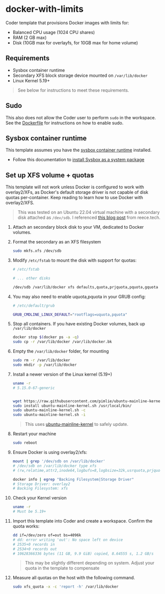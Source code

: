 # docker-with-limits

Coder template that provisions Docker images with limits for:

- Balanced CPU usage (1024 CPU shares)
- RAM (2 GB max)
- Disk (10GB max for overlayfs, for 10GB max for home volume)

## Requirements

- Sysbox container runtime
- Secondary XFS block storage device mounted on `/var/lib/docker`
- Linux Kernel 5.19+

> See below for instructions to meet these requirements.

## Sudo

This also does not allow the Coder user to perform `sudo` in the workspace. See the [Dockerfile](./Dockerfile) for instructions on how to enable sudo.

## Sysbox container runtime

This template assumes you have the [sysbox container runtime](https://coder.com/docs/v2/latest/templates/docker-in-docker#sysbox-container-runtime) installed.

- Follow this documentation to [install Sysbox as a system package](https://github.com/nestybox/sysbox/blob/master/docs/user-guide/install-package.md)

## Set up XFS volume + quotas

This template will not work unless Docker is configured to work with overlay2/XFs, as Docker's default storage driver is not capable of disk quotas per-container. Keep reading to learn how to use Docker with overlay2/XFS.

> This was tested on an Ubuntu 22.04 virtual machine with a secondary disk attached as `/dev/sdb`. I referenced [this blog post](https://reece.tech/posts/docker-container-size-quota/) from reece.tech.


1. Attach an secondary block disk to your VM, dedicated to Docker volumes. 

1. Format the secondary as an XFS filesystem

    ```sh
    sudo mkfs.xfs /dev/sdb
    ```

1. Modify `/etc/fstab` to mount the disk with support for quotas:

    ```sh
    # /etc/fstab

    # ... other disks

    /dev/sdb /var/lib/docker xfs defaults,quota,prjquota,pquota,gquota 0 0
    ```

1. You may also need to enable uquota,pquota in your GRUB config:

    ```sh
    # /etc/default/grub

    GRUB_CMDLINE_LINUX_DEFAULT="rootflags=uquota,pquota"

1. Stop all containers. If you have existing Docker volumes, back up `/var/lib/docker`

    ```sh
    docker stop $(docker ps -a -q)
    sudo cp -r /var/lib/docker /var/lib/docker.bk
    ```

1. Empty the `/var/lib/docker` folder, for mounting

    ```sh
    sudo rm -r /var/lib/docker
    sudo mkdir -p /var/lib/docker
    ```

1. Install a newer version of the Linux kernel (5.19+)

    ```sh
    uname -r
    # 5.15.0-67-generic


    wget https://raw.githubusercontent.com/pimlie/ubuntu-mainline-kernel.sh/master/ubuntu-mainline-kernel.sh
    sudo install ubuntu-mainline-kernel.sh /usr/local/bin/
    sudo ubuntu-mainline-kernel.sh -c
    sudo ubuntu-mainline-kernel.sh -i
    ```

    > This uses [ubuntu-mainline-kernel](https://github.com/pimlie/ubuntu-mainline-kernel.sh) to safely update.

1. Restart your machine

    ```sh
    sudo reboot
    ```

1. Ensure Docker is using overlay2/xfs:

    ```sh
    mount | grep '/dev/sdb on /var/lib/docker'
    # /dev/sdb on /var/lib/docker type xfs
    # (rw,relatime,attr2,inode64,logbufs=8,logbsize=32k,usrquota,prjquota,grpquota)

    docker info | egrep "Backing Filesystem|Storage Driver"
    # Storage Driver: overlay2
    # Backing Filesystem: xfs
    ```

1. Check your Kernel version

    ```sh
    uname -r
    # Must be 5.19+
    ```

1. Import this template into Coder and create a workspace. Confirm the quota works:

    ```sh
    dd if=/dev/zero of=out bs=4096k
    # dd: error writing 'out': No space left on device
    # 2535+0 records in
    # 2534+0 records out
    # 10628366336 bytes (11 GB, 9.9 GiB) copied, 8.64555 s, 1.2 GB/s
    ```

    > This may be slightly different depending on system. Adjust your quota in the template to compensate

1. Measure all quotas on the host with the following command.

    ```sh
    sudo xfs_quota -x -c 'report -h' /var/lib/docker
    ```